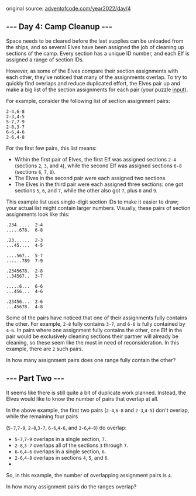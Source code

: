 original source: [adventofcode.com/year2022/day/4](https://adventofcode.com/2022/day/4)
## --- Day 4: Camp Cleanup ---
Space needs to be cleared before the last supplies can be unloaded from the ships, and so several Elves have been 
assigned the job of cleaning up sections of the camp. Every section has a unique ID number, and each Elf is assigned a 
range of section IDs.

However, as some of the Elves compare their section assignments with each other, they've noticed that many of the 
assignments overlap. To try to quickly find overlaps and reduce duplicated effort, the Elves pair up and make a big list 
of the section assignments for each pair (your puzzle 
[input](https://github.com/Kidchai/AdventOfCode/blob/main/src/year2022/Day04/input.txt)).

For example, consider the following list of section assignment pairs:

    2-4,6-8
    2-3,4-5
    5-7,7-9
    2-8,3-7
    6-6,4-6
    2-6,4-8

For the first few pairs, this list means:

- Within the first pair of Elves, the first Elf was assigned sections `2-4` (sections `2`, `3`, and `4`), while the 
second Elf was assigned sections `6-8` (sections `6`, `7`, `8`).
- The Elves in the second pair were each assigned two sections.
- The Elves in the third pair were each assigned three sections: one got sections `5`, `6`, and `7`, while the other 
also got `7`, plus `8` and `9`.

This example list uses single-digit section IDs to make it easier to draw; your actual list might contain larger 
numbers. Visually, these pairs of section assignments look like this:

    .234.....  2-4
    .....678.  6-8
    
    .23......  2-3
    ...45....  4-5
    
    ....567..  5-7
    ......789  7-9
    
    .2345678.  2-8
    ..34567..  3-7
    
    .....6...  6-6
    ...456...  4-6
    
    .23456...  2-6
    ...45678.  4-8

Some of the pairs have noticed that one of their assignments fully contains the other. For example, `2-8` fully contains 
`3-7`, and `6-6` is fully contained by `4-6`. In pairs where one assignment fully contains the other, one Elf in the 
pair would be exclusively cleaning sections their partner will already be cleaning, so these seem like the most in need 
of reconsideration. In this example, there are `2` such pairs.

In how many assignment pairs does one range fully contain the other?

## --- Part Two ---
It seems like there is still quite a bit of duplicate work planned. Instead, the Elves would like to know the number of 
pairs that overlap at all.

In the above example, the first two pairs (`2-4`,`6-8` and `2-3`,`4-5`) don't overlap, while the remaining four pairs 

(`5-7`,`7-9`, `2-8`,`3-7`, `6-6`,`4-6`, and `2-6`,`4-8`) do overlap:
- `5-7`,`7-9` overlaps in a single section, `7`.
- `2-8`,`3-7` overlaps all of the sections `3` through `7`.
- `6-6`,`4-6` overlaps in a single section, `6`.
- `2-6`,`4-8` overlaps in sections `4`, `5`, and `6`.
- 
So, in this example, the number of overlapping assignment pairs is `4`.

In how many assignment pairs do the ranges overlap?